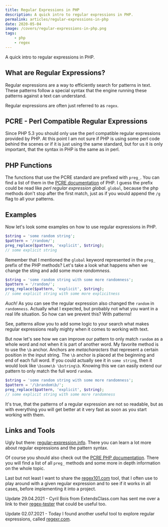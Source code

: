 ```yaml
---
title: Regular Expressions in PHP
description: A quick intro to regular expressions in PHP.
permalink: articles/regular-expressions-in-php
date: 2020-05-04
image: /covers/regular-expressions-in-php.png
tags:
    - php 
    - regex
---
```


A quick intro to regular expressions in PHP.

<!-- more -->

## What are Regular Expressions?

Regular expressions are a way to efficiently search for patterns in text. These patterns follow a special syntax that the engine running these patterns against a text can understand.

Regular expressions are often just referred to as `regex`.

## PCRE - Perl Compatible Regular Expressions

Since PHP 5.3 you should only use the perl compatible regular expressions provided by PHP. At this point I am not sure if PHP is using some perl code behind the scenes or if it is just using the same standard, but for us it is only important, that the syntax in PHP is the same as in perl.

## PHP Functions

The functions that use the PCRE standard are prefixed with `preg_`. You can find a list of them in the [PCRE documentation](https://www.php.net/manual/book.pcre.php) of PHP. I guess the prefix could be read like _perl regular expression global_. `global`, because the php methods don't stop after the first match, just as if you would append the `/g` flag to all your patterns.

## Examples

Now let's look some examples on how to use regular expressions in PHP.

```php
$string = 'some random string';
$pattern = '/random/';
preg_replace($pattern, 'explicit', $string);
// some explicit string
```

Remember that I mentioned the `global` keyword represented in the `preg_` prefix of the PHP methods? Let's take a look what happens when we change the sting and add some more _randomness_.

```php
$string = 'some random string with some more randomness';
$pattern = '/random/';
preg_replace($pattern, 'explicit', $string);
// some explicit string with some more explicitness
```

_Auch!_ As you can see the regular expression also changed the `random` in `randomness`. Actually what I expected, but probably not what you want in a real life situation. So how can we prevent this? With patterns!

See, patterns allow you to add some logic to your search what makes regular expressions really mighty when it comes to working with text.

But now let's see how we can improve our pattern to only match `random` as a whole word and not when it is part of another word. My favorite method is to use the `\b` anchor. Anchors are _metacharacters_ that represent a certain position in the input string. The `\b` anchor is placed at the beginning and end of each full word. If you could actually see it in `some string`, then it would look like `\bsome\b \bstring\b`. Knowing this we can easily extend our pattern to only match the full word `random`.

```php
$string = 'some random string with some more randomness';
$pattern = '/\brandom\b/';
preg_replace($pattern, 'explicit', $string);
// some explicit string with some more randomness
```

It's true, that the patterns of a regular expression are not so readable, but as with everything you will get better at it very fast as soon as you start working with them.


## Links and Tools

Ugly but there: [regular-expression.info](https://www.regular-expressions.info/). There you can learn a lot more about regular expressions and the pattern syntax.

Of course you should also check out the [PCRE PHP documentation](https://www.php.net/manual/ref.pcre.php). There you will find a list of all `preg_` methods and some more in depth information on the whole topic.

Last but not least I want to share the [regex101.com](https://regex101.com/) tool, that I often use to play around with a given regular expression and to see if it works in all cases, before implementing it into a project.

Update 29.04.2021 - Cyril Bois from ExtendsClass.com has sent me over a link to their [regex-tester](https://extendsclass.com/regex-tester.html) that could be useful too.

Update 02.07.2021 - Today I found another useful tool to explore regular expressions, called [regexr.com](https://regexr.com).